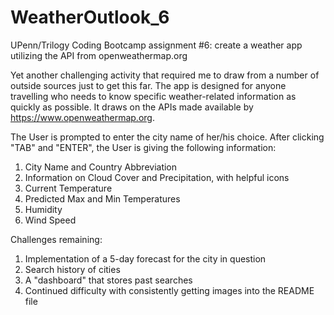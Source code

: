 # WeatherOutlook_6
UPenn/Trilogy Coding Bootcamp assignment #6: create a weather app utilizing the API from openweathermap.org

Yet another challenging activity that required me to draw from a number of outside sources just to get this far. The app is designed for anyone travelling who needs to know specific weather-related information as quickly as possible. It draws on the APIs made available by https://www.openweathermap.org. 

The User is prompted to enter the city name of her/his choice. After clicking "TAB" and "ENTER", the User is giving the following information:
1. City Name and Country Abbreviation
2. Information on Cloud Cover and Precipitation, with helpful icons
3. Current Temperature
4. Predicted Max and Min Temperatures
5. Humidity
6. Wind Speed

Challenges remaining:
1. Implementation of a 5-day forecast for the city in question
2. Search history of cities
3. A "dashboard" that stores past searches
4. Continued difficulty with consistently getting images into the README file


